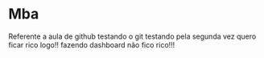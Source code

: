 
# Mba
Referente a aula de github
testando o git
testando pela segunda vez
quero ficar rico logo!!
fazendo dashboard não fico rico!!!

